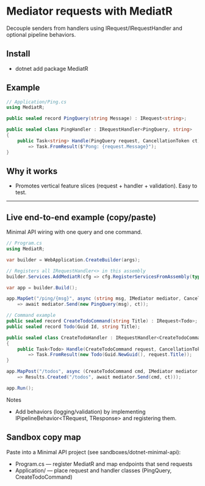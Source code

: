 # Mediator requests with MediatR

Decouple senders from handlers using IRequest/IRequestHandler and optional pipeline behaviors.

## Install

- dotnet add package MediatR

## Example

```csharp
// Application/Ping.cs
using MediatR;

public sealed record PingQuery(string Message) : IRequest<string>;

public sealed class PingHandler : IRequestHandler<PingQuery, string>
{
    public Task<string> Handle(PingQuery request, CancellationToken ct)
        => Task.FromResult($"Pong: {request.Message}");
}
```

## Why it works

- Promotes vertical feature slices (request + handler + validation). Easy to test.

---

## Live end-to-end example (copy/paste)

Minimal API wiring with one query and one command.

```csharp
// Program.cs
using MediatR;

var builder = WebApplication.CreateBuilder(args);

// Registers all IRequestHandler<> in this assembly
builder.Services.AddMediatR(cfg => cfg.RegisterServicesFromAssembly(typeof(PingHandler).Assembly));

var app = builder.Build();

app.MapGet("/ping/{msg}", async (string msg, IMediator mediator, CancellationToken ct)
    => await mediator.Send(new PingQuery(msg), ct));

// Command example
public sealed record CreateTodoCommand(string Title) : IRequest<Todo>;
public sealed record Todo(Guid Id, string Title);

public sealed class CreateTodoHandler : IRequestHandler<CreateTodoCommand, Todo>
{
    public Task<Todo> Handle(CreateTodoCommand request, CancellationToken ct)
        => Task.FromResult(new Todo(Guid.NewGuid(), request.Title));
}

app.MapPost("/todos", async (CreateTodoCommand cmd, IMediator mediator, CancellationToken ct)
    => Results.Created("/todos", await mediator.Send(cmd, ct)));

app.Run();
```

Notes

- Add behaviors (logging/validation) by implementing IPipelineBehavior<TRequest, TResponse> and registering them.

## Sandbox copy map

Paste into a Minimal API project (see sandboxes/dotnet-minimal-api):

- Program.cs — register MediatR and map endpoints that send requests
- Application/ — place request and handler classes (PingQuery, CreateTodoCommand)
